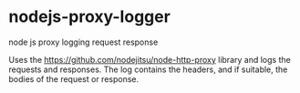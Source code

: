 # nodejs-proxy-logger
node js proxy logging request response

Uses the https://github.com/nodejitsu/node-http-proxy library and logs the requests and responses. The log contains the headers, and if suitable, the bodies of the request or response. 
